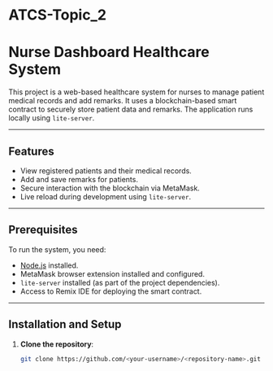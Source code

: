 ﻿# ATCS-Topic_2
# Nurse Dashboard Healthcare System

This project is a web-based healthcare system for nurses to manage patient medical records and add remarks. It uses a blockchain-based smart contract to securely store patient data and remarks. The application runs locally using `lite-server`.

---

## Features

- View registered patients and their medical records.
- Add and save remarks for patients.
- Secure interaction with the blockchain via MetaMask.
- Live reload during development using `lite-server`.

---

## Prerequisites

To run the system, you need:

- [Node.js](https://nodejs.org/) installed.
- MetaMask browser extension installed and configured.
- `lite-server` installed (as part of the project dependencies).
- Access to Remix IDE for deploying the smart contract.

---

## Installation and Setup

1. **Clone the repository**:
   ```bash
   git clone https://github.com/<your-username>/<repository-name>.git
